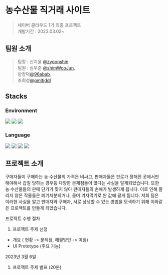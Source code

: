 # 농수산물 직거래 사이트
> 네이버 클라우드 1기 최종 프로젝트 <br> 개발기간 : 2023.03.02~

## 팀원 소개
> 팀장 : 신지윤 [@zyoonshin](https://github.com/zyoonshin) <br> 팀원 : 심우준 [@shimWooJun](https://github.com/shimWooJun), <br>
  양창덕[@96abab](https://github.com/96abab), <br>
  조희성[@gmltjddl](https://github.com/gmltjddl) 

## Stacks 

### Environment
<a href="#"><img src="https://img.shields.io/badge/VisualStudioCode-#007ACC?style=flat-square&logo=vsCode&logoColor=white"></a>
<a href="#"><img src="https://img.shields.io/badge/EclipseIED-#2C2255?style=flat-square&logo=EclipseIED&logoColor=white"></a>
<a href="#"><img src="https://img.shields.io/badge/GitHub-#181717?style=flat-square&logo=GitHub&logoColor=white"></a>


### Language
<a href="#"><img src="https://img.shields.io/badge/html5-E34F26?style=flat-square&logo=HTML5&logoColor=white"></a>
<a href="#"><img src="https://img.shields.io/badge/css-1572B6?style=flat-square&logo=css3&logoColor=white"></a>
<a href="#"><img src="https://img.shields.io/badge/javascript-F7DF1E?style=flat-square&logo=javascript&logoColor=black"></a>
<a href="#"><img src="https://img.shields.io/badge/java-007396?style=flat-square&logo=java&logoColor=white"></a>


## 프로젝트 소개

구매자들이 구매하는 농·수산물의 가격은 비싸고, 판매자들은 판로가 정해진 곳에서만 해야해서 갑질 당하는 경우등 다양한 문제점들이 많다는 사실을 알게되었습니다.
또한 농·수산물들의 판매 단가가 맞지 않아 판매자들의 손해가 발생하게 됩니다.
이로 인해 팔리지 않은 작물들은 폐기처분되거나, 울며 겨자먹기로 싼 값에 팔게 됩니다.
저희 팀은 이러한 사실을 알고 판매자와 구매자, 서로 상생할 수 있는 방법을 모색하기 위해 이와같은 프로젝트를 만들게 되었습니다.

프로젝트 수행 절차
1. 프로젝트 주제 선정
* 개요 ( 현황 -> 문제점, 해결방안 -> 이점)
* UI Prototype (주요 기능)

2023년 3월 6일
1. 프로젝트 주제 발표 (20분)